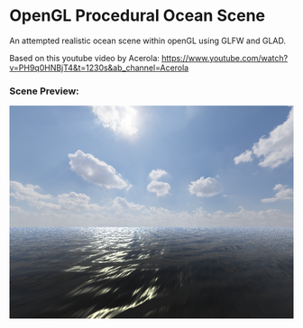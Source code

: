 # OpenGL Procedural Ocean Scene
An attempted realistic ocean scene within openGL using GLFW and GLAD.


Based on this youtube video by Acerola: https://www.youtube.com/watch?v=PH9q0HNBjT4&t=1230s&ab_channel=Acerola

### Scene Preview:
![Scene screenshot](https://github.com/tlightfootr/OpenGL_Procedural_Ocean_Scene/blob/master/readmeSS.png?raw=true)
